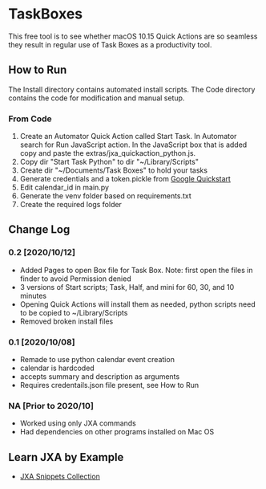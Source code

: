 # TaskBoxes

This free tool is to see whether macOS 10.15 Quick Actions are so seamless they result in regular use of Task Boxes as a productivity tool.

## How to Run

The Install directory contains automated install scripts.
The Code directory contains the code for modification and manual setup.

### From Code

1. Create an Automator Quick Action called Start Task. In Automator search for Run JavaScript action. In the JavaScript box that is added copy and paste the extras/jxa_quickaction_python.js.
2. Copy dir "Start Task Python" to dir "~/Library/Scripts"
3. Create dir "~/Documents/Task Boxes" to hold your tasks
4. Generate credentials and a token.pickle from [Google Quickstart](https://developers.google.com/calendar/quickstart/python)
5. Edit calendar_id in main.py
6. Generate the venv folder based on requirements.txt
7. Create the required logs folder

## Change Log

### 0.2 [2020/10/12]

* Added Pages to open Box file for Task Box. Note: first open the files in finder to avoid Permission denied
* 3 versions of Start scripts; Task, Half, and mini for 60, 30, and 10 minutes
* Opening Quick Actions will install them as needed, python scripts need to be copied to ~/Library/Scripts
* Removed broken install files

### 0.1 [2020/10/08]

* Remade to use python calendar event creation
* calendar is hardcoded
* accepts summary and description as arguments
* Requires credentails.json file present, see How to Run


### NA [Prior to 2020/10]

* Worked using only JXA commands
* Had dependencies on other programs installed on Mac OS

## Learn JXA by Example

* [JXA Snippets Collection](https://www.seamlessio.com/articles/jxa-snippets-collection)
